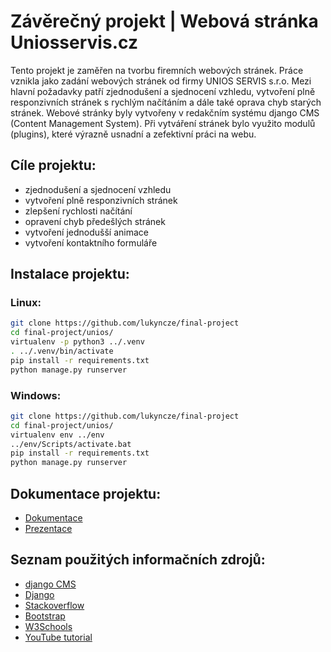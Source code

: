 # Závěrečný projekt | Webová stránka Uniosservis.cz

Tento projekt je zaměřen na tvorbu firemních webových stránek. Práce vznikla jako zadání webových stránek od firmy UNIOS SERVIS s.r.o. Mezi hlavní požadavky patří zjednodušení a sjednocení vzhledu, vytvoření plně responzivních stránek s rychlým načítáním a dále také oprava chyb starých stránek. Webové stránky byly vytvořeny v redakčním systému django CMS (Content Management System). Při vytváření stránek bylo využito modulů (plugins), které výrazně usnadní a zefektivní práci na webu.

## Cíle projektu:
* zjednodušení a sjednocení vzhledu
* vytvoření plně responzivních stránek
* zlepšení rychlosti načítání
* opravení chyb předešlých stránek
* vytvoření jednodušší animace
* vytvoření kontaktního formuláře

## Instalace projektu:

### Linux:
```sh
git clone https://github.com/lukyncze/final-project
cd final-project/unios/
virtualenv -p python3 ../.venv
. ../.venv/bin/activate
pip install -r requirements.txt
python manage.py runserver
```

### Windows:
```sh
git clone https://github.com/lukyncze/final-project
cd final-project/unios/
virtualenv env ../env
../env/Scripts/activate.bat
pip install -r requirements.txt
python manage.py runserver
```

## Dokumentace projektu:
* [Dokumentace](https://github.com/lukyncze/final-project/blob/master/project_documentation/dokumentace_sukenik.pdf)
* [Prezentace](https://github.com/lukyncze/final-project/blob/master/project_documentation/prezentace_sukenik.pptx)

## Seznam použitých informačních zdrojů:
* [django CMS](https://www.django-cms.org/en/)
* [Django](https://www.djangoproject.com/)
* [Stackoverflow](https://stackoverflow.com/)
* [Bootstrap](https://getbootstrap.com/)
* [W3Schools](https://www.w3schools.com/)
* [YouTube tutorial](https://www.youtube.com/watch?v=NbsRVfLCE1U)
